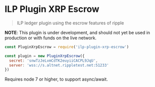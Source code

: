 # ILP Plugin XRP Escrow
> ILP ledger plugin using the escrow features of ripple

**NOTE**: This plugin is under development, and should not yet be used in
production or with funds on the live network.

```js
const PluginXrpEscrow = require('ilp-plugin-xrp-escrow')

const plugin = new PluginXrpEscrow({
  secret: 'snwTzJeLvmCdTK2euyiiCACPL9JqU',
  server: 'wss://s.altnet.rippletest.net:51233'
})
```

Requires node 7 or higher, to support async/await.
